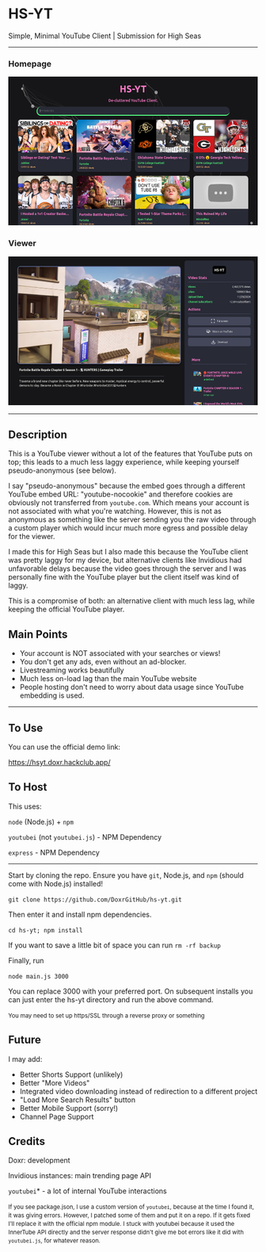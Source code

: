 # HS-YT
Simple, Minimal YouTube Client | Submission for High Seas

<hr>

### Homepage
<img src="repo/image.png" height="300">

### Viewer
<img src="repo/viewer.png" height="300">

<hr>

## Description

This is a YouTube viewer without a lot of the features that YouTube puts on top; this leads to a much less laggy experience, while keeping yourself pseudo-anonymous (see below). 

I say "pseudo-anonymous" because the embed goes through a different YouTube embed URL: "youtube-nocookie" and therefore cookies are obviously not transferred from `youtube.com`. Which means your account is not associated with what you're watching. However, this is not as anonymous as something like the server sending you the raw video through a custom player which would incur much more egress and possible delay for the viewer.

I made this for High Seas but I also made this because the YouTube client was pretty laggy for my device, but alternative clients like Invidious had unfavorable delays because the video goes through the server and I was personally fine with the YouTube player but the client itself was kind of laggy.

This is a compromise of both: an alternative client with much less lag, while keeping the official YouTube player.

## Main Points

- Your account is NOT associated with your searches or views!
- You don't get any ads, even without an ad-blocker.
- Livestreaming works beautifully
- Much less on-load lag than the main YouTube website
- People hosting don't need to worry about data usage since YouTube embedding is used.

<hr>

## To Use

You can use the official demo link:

https://hsyt.doxr.hackclub.app/

## To Host

This uses:

`node` (Node.js) + `npm`

`youtubei` (not `youtubei.js`) - NPM Dependency

`express` - NPM Dependency

<hr>

Start by cloning the repo. Ensure you have `git`, Node.js, and `npm` (should come with Node.js) installed!

`git clone https://github.com/DoxrGitHub/hs-yt.git`

Then enter it and install npm dependencies.

`cd hs-yt; npm install`

If you want to save a little bit of space you can run `rm -rf backup`

Finally, run

`node main.js 3000`

You can replace 3000 with your preferred port. On subsequent installs you can just enter the hs-yt directory and run the above command. 

<small>You may need to set up https/SSL through a reverse proxy or something</small>

## Future

I may add:

- Better Shorts Support (unlikely)
- Better "More Videos"
- Integrated video downloading instead of redirection to a different project
- "Load More Search Results" button
- Better Mobile Support (sorry!)
- Channel Page Support

## Credits

Doxr: development

Invidious instances: main trending page API

`youtubei`* - a lot of internal YouTube interactions

<small>If you see package.json, I use a custom version of `youtubei`, because at the time I found it, it was giving errors. However, I patched some of them and put it on a repo. If it gets fixed I'll replace it with the official npm module. I stuck with youtubei because it used the InnerTube API directly and the server response didn't give me bot errors like it did with `youtubei.js`, for whatever reason.</small>